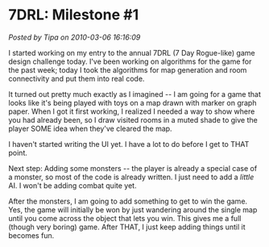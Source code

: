 # 7DRL: Milestone #1

*Posted by Tipa on 2010-03-06 16:16:09*

I started working on my entry to the annual 7DRL (7 Day Rogue-like) game design challenge today. I've been working on algorithms for the game for the past week; today I took the algorithms for map generation and room connectivity and put them into real code.

It turned out pretty much exactly as I imagined -- I am going for a game that looks like it's being played with toys on a map drawn with marker on graph paper. When I got it first working, I realized I needed a way to show where you had already been, so I draw visited rooms in a muted shade to give the player SOME idea when they've cleared the map.

I haven't started writing the UI yet. I have a lot to do before I get to THAT point.

Next step: Adding some monsters -- the player is already a special case of a monster, so most of the code is already written. I just need to add a *little* AI. I won't be adding combat quite yet.

After the monsters, I am going to add something to get to win the game. Yes, the game will initially be won by just wandering around the single map until you come across the object that lets you win. This gives me a full (though very boring) game. After THAT, I just keep adding things until it becomes fun.


